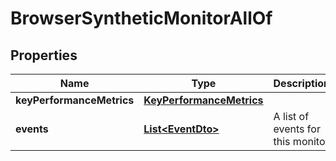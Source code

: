 

# BrowserSyntheticMonitorAllOf


## Properties

| Name | Type | Description | Notes |
|------------ | ------------- | ------------- | -------------|
|**keyPerformanceMetrics** | [**KeyPerformanceMetrics**](KeyPerformanceMetrics.md) |  |  [optional] |
|**events** | [**List&lt;EventDto&gt;**](EventDto.md) | A list of events for this monitor |  [optional] |



